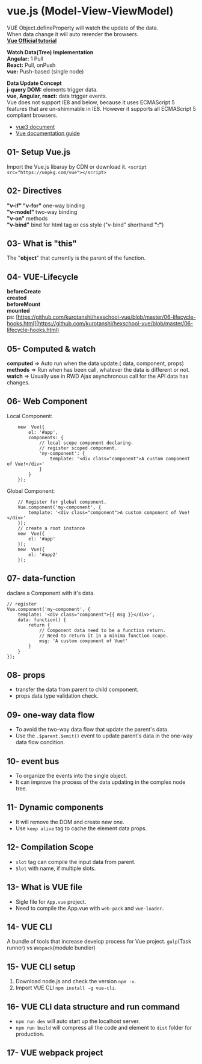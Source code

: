 # **vue.js (Model-View-ViewModel)**

VUE Object.defineProperty will watch the update of the data.  
When data change it will auto rerender the browsers.  
[**Vue Official tutorial**](https://www.vuemastery.com/courses/intro-to-vue-js/vue-instance)

**Watch Data(Tree) Implementation**  
**Angular:** 1 Pull  
**React:** Pull, onPush  
**vue:** Push-based (single node)

**Data Update Concept**  
**j-query DOM:** elements trigger data.  
**vue, Angular, react:** data trigger events.  
Vue does not support IE8 and below, because it uses ECMAScript 5 features that are un-shimmable in IE8. However it supports all ECMAScript 5 compliant browsers.
- [vue3 document](https://vuejs.org/v2/guide/installation.html)
- [Vue documentation guide](https://scrimba.com/playlist/pXKqta)

## 01- Setup Vue.js

Import the Vue.js libaray by CDN or download it.
`<script src="https://unpkg.com/vue"></script>`

## 02- Directives

**"v-if" "v-for"** one-way binding  
**"v-model"** two-way binding  
**"v-on"** methods  
**"v-bind"** bind for html tag or css style ("v-bind" shorthand **":"**)

## 03- What is "this"

The "**object**" that currently is the parent of the function.

## 04- VUE-Lifecycle

**beforeCreate  
created  
beforeMount  
mounted**  
ps: [https://github.com/kurotanshi/hexschool-vue/blob/master/06-lifecycle-hooks.html](https://github.com/kurotanshi/hexschool-vue/blob/master/06-lifecycle-hooks.html)

## 05- Computed & watch

**computed** => Auto run when the data update.( data, component, props)  
**methods** => Run when has been call, whatever the data is different or not.  
**watch** => Usually use in RWD Ajax asynchronous call for the API data has changes.

## 06- Web Component

Local Component:
```
	new  Vue({
		el: '#app',
		components: {
			// local scope component declaring.
			// register scoped component.
			'my-component': {
				template: '<div class="component">A custom component of Vue!</div>'
			}
		}
	});
```

Global Component:
```
	// Register for global component.
	Vue.component('my-component', {
		template: '<div class="component">A custom component of Vue!</div>'
	});
	// create a root instance
	new  Vue({
		el: '#app'
	});
	new  Vue({
		el: '#app2'
	});
```

## 07- data-function

daclare a Component with it's data.
```
// register
Vue.component('my-component', {
	template: '<div class="component">{{ msg }}</div>',
	data: function() {
		return {
			// Component data need to be a function return.
			// Need to return it in a minima function scope.
			msg: 'A custom component of Vue!'
		}
	}
});
```

## 08- props

- transfer the data from parent to child component.
- props data type validation check.

## 09- one-way data flow

- To avoid the two-way data flow that update the parent's data.
- Use the `.$parent.$emit()` event to update parent's data in the one-way data flow condition.

## 10- event bus

- To organize the events into the single object.
- It can improve the process of the data updating in the complex node tree.

## 11- Dynamic components

- It will remove the DOM and create new one.
- Use `keep alive` tag to cache the element data props.

## 12- Compilation Scope

- `slot` tag can compile the input data from parent.
- `Slot` with name, if multiple slots.

## 13- What is VUE file

- Sigle file for `App.vue` project.
- Need to compile the App.vue with `web-pack` and `vue-loader`.

## 14- VUE CLI

A bundle of tools that increase develop process for Vue project.
`gulp`(Task runner) vs `Webpack`(module bundler)

## 15- VUE CLI setup

1. Download node.js and check the version `npm -v`.
2. Import VUE CLI `npm install -g vue-cli`.

## 16- VUE CLI data structure and run command

- `npm run dev` will auto start up the localhost server.
- `npm run build` will compress all the code and element to `dist` folder for production.

## 17- VUE webpack project
